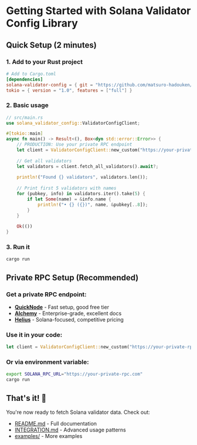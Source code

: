 # Getting Started with Solana Validator Config Library

## Quick Setup (2 minutes)

### 1. Add to your Rust project

```toml
# Add to Cargo.toml
[dependencies]
solana-validator-config = { git = "https://github.com/matsuro-hadouken/solana-validator-config-data-lib" }
tokio = { version = "1.0", features = ["full"] }
```

### 2. Basic usage

```rust
// src/main.rs
use solana_validator_config::ValidatorConfigClient;

#[tokio::main]
async fn main() -> Result<(), Box<dyn std::error::Error>> {
    // PRODUCTION: Use your private RPC endpoint
    let client = ValidatorConfigClient::new_custom("https://your-private-rpc.com");
    
    // Get all validators
    let validators = client.fetch_all_validators().await?;
    
    println!("Found {} validators", validators.len());
    
    // Print first 5 validators with names
    for (pubkey, info) in validators.iter().take(5) {
        if let Some(name) = &info.name {
            println!("• {} ({})", name, &pubkey[..8]);
        }
    }
    
    Ok(())
}
```

### 3. Run it

```bash
cargo run
```

## Private RPC Setup (Recommended)

### Get a private RPC endpoint:
- **[QuickNode](https://www.quicknode.com/)** - Fast setup, good free tier
- **[Alchemy](https://www.alchemy.com/)** - Enterprise-grade, excellent docs  
- **[Helius](https://www.helius.dev/)** - Solana-focused, competitive pricing

### Use it in your code:

```rust
let client = ValidatorConfigClient::new_custom("https://your-private-rpc.com");
```

### Or via environment variable:

```bash
export SOLANA_RPC_URL="https://your-private-rpc.com"
cargo run
```

## That's it! 🎉

You're now ready to fetch Solana validator data. Check out:
- [README.md](README.md) - Full documentation
- [INTEGRATION.md](INTEGRATION.md) - Advanced usage patterns
- [examples/](examples/) - More examples